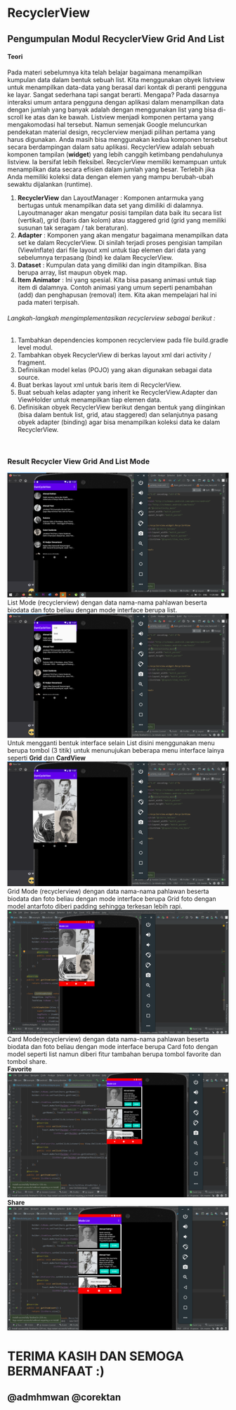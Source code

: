 # RecyclerView
## Pengumpulan Modul RecyclerView Grid And List
#### Teori <br>
Pada materi sebelumnya kita telah belajar bagaimana menampilkan kumpulan data dalam bentuk sebuah list. Kita menggunakan obyek listview untuk menampilkan data-data yang berasal dari kontak di peranti pengguna ke layar. Sangat sederhana tapi sangat berarti. Mengapa? Pada dasarnya interaksi umum antara pengguna dengan aplikasi dalam menampilkan data dengan jumlah yang banyak adalah dengan menggunakan list yang bisa di-scroll ke atas dan ke bawah.
Listview menjadi komponen pertama yang mengakomodasi hal tersebut. Namun semenjak Google meluncurkan pendekatan material design, recyclerview menjadi pilihan pertama yang harus digunakan. Anda masih bisa menggunakan kedua komponen tersebut secara berdampingan dalam satu aplikasi.
RecyclerView adalah sebuah komponen tampilan (**widget**) yang lebih canggih ketimbang pendahulunya listview. Ia bersifat lebih fleksibel. RecyclerView memiliki kemampuan untuk menampilkan data secara efisien dalam jumlah yang besar. Terlebih jika Anda memiliki koleksi data dengan elemen yang mampu berubah-ubah sewaktu dijalankan (runtime). <br>

1.	**RecyclerView** dan LayoutManager : Komponen antarmuka yang bertugas untuk menampilkan data set yang dimiliki di dalamnya. Layoutmanager akan mengatur posisi tampilan data baik itu secara list (vertikal), grid (baris dan kolom) atau staggered grid (grid yang memiliki susunan tak seragam / tak beraturan).
2.	**Adapter** : Komponen yang akan mengatur bagaimana menampilkan data set ke dalam RecyclerView. Di sinilah terjadi proses pengisian tampilan (ViewInflate) dari file layout xml untuk tiap elemen dari data yang sebelumnya terpasang (bind) ke dalam RecyclerView.
3.	**Dataset** : Kumpulan data yang dimiliki dan ingin ditampilkan. Bisa berupa array, list maupun obyek map.
4.	**Item Animator** : Ini yang spesial. Kita bisa pasang animasi untuk tiap item di dalamnya. Contoh animasi yang umum seperti penambahan (add) dan penghapusan (removal) item. Kita akan mempelajari hal ini pada materi terpisah.

###### Langkah-langkah mengimplementasikan recyclerview sebagai berikut : <br>
1.	Tambahkan dependencies komponen recyclerview pada file build.gradle  level modul.
2.	Tambahkan obyek RecyclerView di berkas layout xml dari activity / fragment.
3.	Definisikan model kelas (POJO) yang akan digunakan sebagai data source.
4.	Buat berkas layout xml untuk baris item di RecyclerView.
5.	Buat sebuah kelas adapter yang inherit ke RecyclerView.Adapter dan ViewHolder untuk menampilkan tiap elemen data.
6.	Definisikan obyek RecyclerView berikut dengan bentuk yang diinginkan (bisa dalam bentuk list, grid, atau staggered) dan selanjutnya pasang obyek adapter (binding) agar bisa menampilkan koleksi data ke dalam RecyclerView. 
<br>

### Result Recycler View Grid And List Mode
![Alt Text](https://github.com/adam033/RecyclerView/blob/master/Screenshot%20(436).png)
List Mode (recyclerview) dengan data nama-nama pahlawan beserta biodata dan foto beliau dengan mode interface berupa list.
![Alt Text](https://github.com/adam033/RecyclerView/blob/master/Screenshot%20(437).png)
Untuk mengganti bentuk interface selain List disini menggunakan menu berupa tombol (3 titik) untuk menunujukan beberapa menu interface lainya seperti **Grid** dan **CardView**
![Alt Text](https://github.com/adam033/RecyclerView/blob/master/Screenshot%20(438).png)
Grid Mode (recyclerview) dengan data nama-nama pahlawan beserta biodata dan foto beliau dengan mode interface berupa Grid foto dengan model antarfoto diberi padding sehingga terkesan lebih rapi. <br>
![Alt Text](https://github.com/adam033/RecyclerView/blob/master/Screenshot%20(440).png)
Card Mode(recyclerview) dengan data nama-nama pahlawan beserta biodata dan foto beliau dengan mode interface berupa Card foto dengan model seperti list namun diberi fitur tambahan berupa tombol favorite dan tombol share. <br>
**Favorite**
![Alt Text](https://github.com/adam033/RecyclerView/blob/master/Screenshot%20(443).png)
**Share**
![Alt Text](https://github.com/adam033/RecyclerView/blob/master/Screenshot%20(445).png)

# TERIMA KASIH DAN SEMOGA BERMANFAAT :) 
## @admhmwan @corektan

